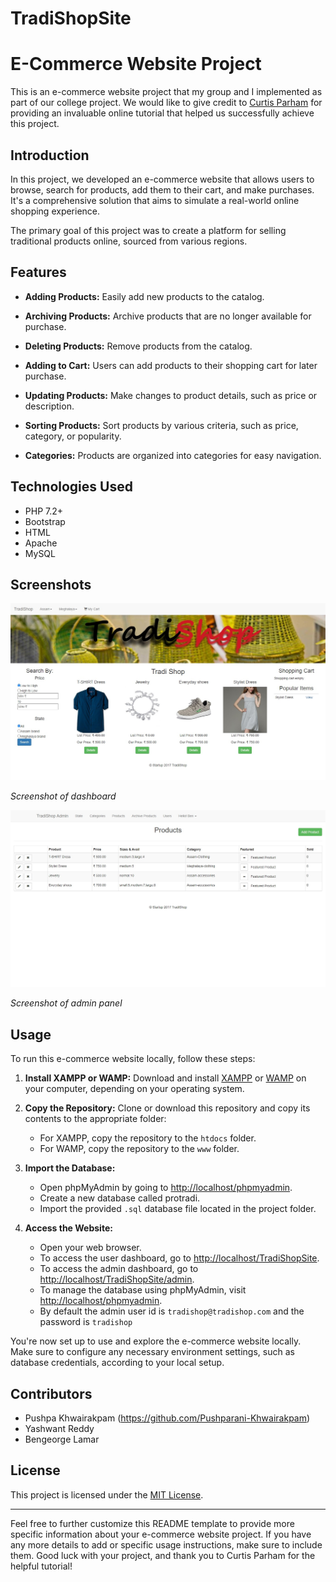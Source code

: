 # TradiShopSite
# E-Commerce Website Project

This is an e-commerce website project that my group and I implemented as part of our college project. We would like to give credit to [Curtis Parham](https://www.youtube.com/@CurtisParhamFreeSkills) for providing an invaluable online tutorial that helped us successfully achieve this project.

## Introduction

In this project, we developed an e-commerce website that allows users to browse, search for products, add them to their cart, and make purchases. It's a comprehensive solution that aims to simulate a real-world online shopping experience.

The primary goal of this project was to create a platform for selling traditional products online, sourced from various regions.

## Features

- **Adding Products:** Easily add new products to the catalog.

- **Archiving Products:** Archive products that are no longer available for purchase.

- **Deleting Products:** Remove products from the catalog.

- **Adding to Cart:** Users can add products to their shopping cart for later purchase.

- **Updating Products:** Make changes to product details, such as price or description.

- **Sorting Products:** Sort products by various criteria, such as price, category, or popularity.

- **Categories:** Products are organized into categories for easy navigation.

## Technologies Used

- PHP 7.2+
- Bootstrap
- HTML
- Apache
- MySQL

## Screenshots

![Screenshot 1](https://github.com/Benlamar/TradiShopSite/blob/main/screenshots/dashboard.jpg)

*Screenshot of dashboard*

![Screenshot 2](https://github.com/Benlamar/TradiShopSite/blob/main/screenshots/admin.jpg)

*Screenshot of admin panel*

## Usage

To run this e-commerce website locally, follow these steps:

1. **Install XAMPP or WAMP:**
   Download and install [XAMPP](https://www.apachefriends.org/index.html) or [WAMP](https://www.wampserver.com/en/) on your computer, depending on your operating system.

2. **Copy the Repository:**
   Clone or download this repository and copy its contents to the appropriate folder:
   - For XAMPP, copy the repository to the `htdocs` folder.
   - For WAMP, copy the repository to the `www` folder.

3. **Import the Database:**
   - Open phpMyAdmin by going to [http://localhost/phpmyadmin](http://localhost/phpmyadmin).
   - Create a new database called protradi.
   - Import the provided `.sql` database file located in the project folder.

4. **Access the Website:**
   - Open your web browser.
   - To access the user dashboard, go to [http://localhost/TradiShopSite](http://localhost/TradiShopSite).
   - To access the admin dashboard, go to [http://localhost/TradiShopSite/admin](http://localhost/TradiShopSite/admin).
   - To manage the database using phpMyAdmin, visit [http://localhost/phpmyadmin](http://localhost/phpmyadmin).
   - By default the admin user id is `tradishop@tradishop.com` and the password is `tradishop`

You're now set up to use and explore the e-commerce website locally. Make sure to configure any necessary environment settings, such as database credentials, according to your local setup.

## Contributors
- Pushpa Khwairakpam (https://github.com/Pushparani-Khwairakpam)
- Yashwant Reddy
- Bengeorge Lamar

## License

This project is licensed under the [MIT License](LICENSE).

---

Feel free to further customize this README template to provide more specific information about your e-commerce website project. If you have any more details to add or specific usage instructions, make sure to include them. Good luck with your project, and thank you to Curtis Parham for the helpful tutorial!
